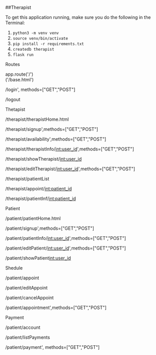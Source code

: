 
##Therapist

To get this application running, make sure you do the following in the Terminal:

1. `python3 -m venv venv`
2. `source venv/bin/activate`
3. `pip install -r requirements.txt`
4. `createdb therapist`
5. `flask run`


Routes

app.route('/')  
    ('/base.html')

/login', methods=["GET","POST"]

/logout



Thetapist

/therapist/therapistHome.html

/therapist/signup',methods=["GET","POST"]

/therapist/availability',methods=["GET","POST"]

/therapist/therapistInfo/<int:user_id>',methods=["GET","POST"]

/therapist/showTherapist/<int:user_id>

/therapist/editTherapist/<int:user_id>',methods=["GET","POST"]

/therapist/patientList

/therapist/appoint/<int:patient_id>

/therapist/patientInf/<int:patient_id>



Patient

/patient/patientHome.html

/patient/signup',methods=["GET","POST"]

/patient/patientInfo/<int:user_id>',methods=["GET","POST"]

/patient/editPatient/<int:user_id>',methods=["GET","POST"]

/patient/showPatient<int:user_id>



Shedule

/patient/appoint

/patient/editAppoint

/patient/cancelAppoint

/patient/appointment',methods=["GET","POST"]



Payment

/patient/account

/patient/listPayments

/patient/payment', methods=["GET","POST"]
